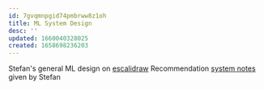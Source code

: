 ```yaml
---
id: 7gvqmnpgid74pmbrww8z1oh
title: ML System Design
desc: ''
updated: 1660040328025
created: 1658698236203
---
```


Stefan's general ML design on [escalidraw](https://github.com/ngocuong0105/dendron-wiki/blob/main/vault/assets/docs/ML-SYSTEM-DESIGN.excalidraw)
Recommendation [system notes](https://github.com/ngocuong0105/dendron-wiki/blob/main/vault/assets/docs/Recommender%20System%20of%20News%20Feed.docx)
given by Stefan